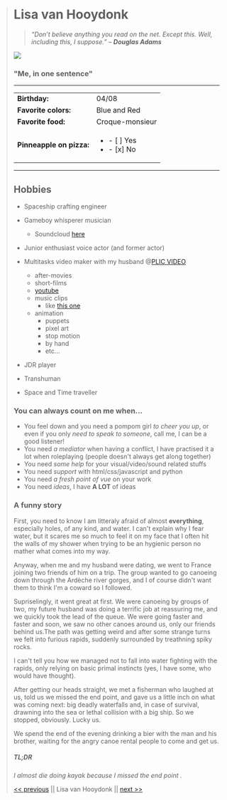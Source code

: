 > # Lisa van Hooydonk
>
> > *“Don’t believe anything you read on the net. Except this. Well, including this, I suppose.” – **Douglas Adams***
> >
> > 
>
> ![](/Users/user/markdown-challenge/lisa.png)
>
> ### "Me, in one sentence" 
>
> ------
>
> |                          |                                               |
> | ------------------------ | --------------------------------------------- |
> | **Birthday:**            | 04/08                                         |
> | **Favorite colors:**     | Blue and Red                                  |
> | **Favorite food:**       | Croque-monsieur                               |
> | **Pinneapple on pizza:** | <ul><li>- [ ] Yes</li><li>- [x] No </li></ul> |
>
> ------
>
> ## Hobbies 
>
> - Spaceship crafting engineer
>
> - Gameboy whisperer musician
>
>   - Soundcloud [here](https://soundcloud.com/sporozoite)
>
> - Junior enthusiast voice actor (and former actor)
>
> - Multitasks video maker with my husband @[PLIC VIDEO](http://www.plicvideo.com/)
>
>   - after-movies
>   - short-films
>   - [youtube](https://www.youtube.com/channel/UC2oNWL6_YSLhCThV8JSp-aQ)
>   - music clips 
>     - like [this one](https://www.youtube.com/watch?v=MZInF4PusAQ) 
>   - animation
>     - puppets
>     - pixel art
>     - stop motion
>     - by hand
>     - etc...
>
> - JDR player
>
> - Transhuman
>
> - Space and Time traveller
>
>   
>
> ### You can always count on me when... 
>
> - You feel down and you need a pompom girl *to cheer you up*, or even if you only *need to speak to someone*, call me, I can be a good listener!
> - You need *a mediator* when having a conflict, I have practised it a lot when roleplaying (people doesn't always get along together)
> - You need *some help* for your visual/video/sound related stuffs
> - You need *support* with html/css/javascript and python 
> - You need *a fresh point of vue* on your work
> - You need *ideas*, I have **A LOT** of ideas
>
> 
>
> ### A funny story 
>
> First, you need to know I am litteraly afraid of almost **everything**, especially holes, of any kind, and water. I can't explain why I fear water, but it scares me so much to feel it on my face that I often hit the walls of my shower when trying to be an hygienic person no mather what comes into my way.
>
> Anyway, when me and my husband were dating, we went to France joining two friends of him on a trip. The group wanted to go canoeing down through the Ardèche river gorges, and I of course didn't want them to think I'm a coward so I followed.
>
> Supriselingly, it went great at first. We were canoeing by groups of two, my future husband was doing a terrific job at reassuring me, and we quickly took the lead of the queue. We were going faster and faster and soon, we saw no other canoes around us, only our friends behind us.The path was getting weird and after some strange turns we felt into furious rapids, suddenly surrounded by treathning spiky rocks.
>
> I can't tell you how we managed not to fall into water fighting with the rapids, only relying on basic primal instincts (yes, I have some, who would have thought).
>
>  After getting our heads straight, we met a fisherman who laughed at us, told us we missed the end point, and gave us a little inch on what was coming next: big deadly waterfalls and, in case of survival, drawning into the sea or lethal collision with a big ship. So we stopped, obviously. Lucky us.
>
> We spend the end of the evening drinking a bier with the man and his brother, waiting for the angry canoe rental people to come and get us. 
>
> 
>
> ##### TL;DR
>
> *I almost die doing kayak because I missed the end point .*
>
> 
>
> [<< previous](https://github.com/LaurentBrajkovic/Markdown-challenge) || Lisa van Hooydonk || [next >>](https://github.com/Lucaslelli/Markdown-Challenge)

## 
